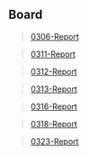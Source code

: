 ## Board

> [0306-Report](2020-03-06-board.md)

> [0311-Report](2020-03-11-board.md)

> [0312-Report](2020-03-12-board.md)

> [0313-Report](2020-03-13-board.md)

> [0316-Report](2020-03-16-board.md)

> [0318-Report](2020-03-18-board.md)

> [0323-Report](2020-03-23-board.md)
